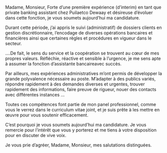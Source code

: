 Madame,
Monsieur,
Forte d’une première expérience (d’interim) en tant que private banking assistant chez Puilaetco Dewaay et désireuse d’évoluer dans cette fonction, je vous soumets aujourd’hui ma candidature.

Durant cette période, j’ai appris le suivi (administratif) de dossiers clients en gestion discrétionnaire, l’encodage de diverses opérations bancaires et financières ainsi que certaines règles et procédures en vigueur dans le secteur.

....De fait, le sens du service et la coopération se trouvent au cœur de mes propres valeurs.
Réfléchie, réactive et sensible à l’urgence, je me sens apte à assumer la fonction d’assistante bancaireavec succès. 

Par ailleurs, mes expériences administratives m’ont permis de développer la grande polyvalence nécessaire au poste. 
M’adapter à des publics variés, répondre rapidement à des demandes diverses et urgentes, trouver rapidement des informations, faire preuve de rigueur, nouer des contacts avec différentes instances ...

Toutes ces compétences font partie de mon panel professionnel, comme vous le verrez dans le curriculum vitae joint, et je suis prête à les mettre en œuvre pour vous soutenir efficacement.


C’est pourquoi je vous soumets aujourd’hui ma candidature. Je vous remercie pour l’intérêt que vous y porterez et me tiens à votre disposition pour en discuter de vive voix.

Je vous prie d’agréer, Madame, Monsieur, mes salutations distinguées.
